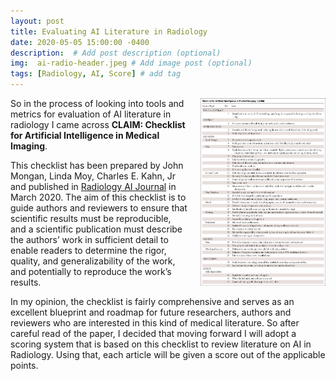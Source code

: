 ```yaml
---
layout: post
title: Evaluating AI Literature in Radiology
date: 2020-05-05 15:00:00 -0400
description:  # Add post description (optional)
img:  ai-radio-header.jpeg # Add image post (optional)
tags: [Radiology, AI, Score] # add tag
---
```


<style>
.aligncenter {
    text-align: center;
}
</style>
<p class="aligncenter">
<a href="https://pubs.rsna.org/doi/10.1148/ryai.2020200029">
<img src="/assets/img/claim_checklist.jpeg" style="float:right;width:200px;height:300px; margin-left:20px;" >
</a>
</p>

So in the process of looking into tools and metrics for evaluation of AI literature in radiology I came across **CLAIM: Checklist for Artificial Intelligence in Medical Imaging**.

This checklist has been prepared by John Mongan, Linda Moy, Charles E. Kahn, Jr and published in [Radiology AI Journal](https://pubs.rsna.org/doi/10.1148/ryai.2020200029) in March 2020. The aim of this checklist is to guide authors and reviewers to ensure that scientific results must be reproducible, and a scientific publication must describe the authors’ work in sufficient detail to enable readers to determine the rigor, quality, and generalizability of the work, and potentially to reproduce the work’s results.

In my opinion, the checklist is fairly comprehensive and serves as an excellent blueprint and roadmap for future researchers, authors and reviewers who are interested in this kind of medical literature.
So after careful read of the paper, I decided that moving forward I will adopt a scoring system that is based on this checklist to review literature on AI in Radiology. Using that, each article will be given a score out of the applicable points.
